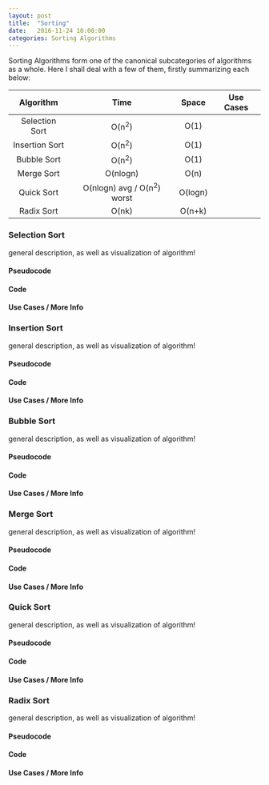 ```yaml
---
layout: post
title:  "Sorting"
date:   2016-11-24 10:00:00
categories: Sorting Algorithms
---
```

Sorting Algorithms form one of the canonical subcategories of algorithms
as a whole. Here I shall deal with a few of them, firstly summarizing each below:

|    Algorithm   |                  Time                  |  Space  | Use Cases |
|:--------------:|:--------------------------------------:|:-------:|:---------:|
| Selection Sort |            O(n<sup>2</sup>)            |   O(1)  |           |
| Insertion Sort |            O(n<sup>2</sup>)            |   O(1)  |           |
|   Bubble Sort  |            O(n<sup>2</sup>)            |   O(1)  |           |
|   Merge Sort   |                O(nlogn)                |   O(n)  |           |
|   Quick Sort   | O(nlogn) avg  / O(n<sup>2</sup>) worst | O(logn) |           |
|   Radix Sort   |                  O(nk)                 |  O(n+k) |           |


### Selection Sort

general description, as well as visualization of algorithm!

#### Pseudocode

#### Code

#### Use Cases / More Info

### Insertion Sort

general description, as well as visualization of algorithm!

#### Pseudocode

#### Code

#### Use Cases / More Info

### Bubble Sort

general description, as well as visualization of algorithm!

#### Pseudocode

#### Code

#### Use Cases / More Info

### Merge Sort

general description, as well as visualization of algorithm!

#### Pseudocode

#### Code

#### Use Cases / More Info

### Quick Sort

general description, as well as visualization of algorithm!

#### Pseudocode

#### Code

#### Use Cases / More Info

### Radix Sort

general description, as well as visualization of algorithm!

#### Pseudocode

#### Code

#### Use Cases / More Info
